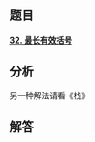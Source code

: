 ## 题目

#### [32. 最长有效括号](https://leetcode-cn.com/problems/longest-valid-parentheses/)



## 分析

另一种解法请看《栈》

## 解答

